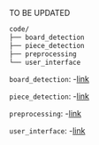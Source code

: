 TO BE UPDATED

```bash
code/
├── board_detection
├── piece_detection
├── preprocessing
└── user_interface
```

`board_detection`:
 -[link](here)

`piece_detection`:
 -[link](here)

`preprocessing`:
 -[link](here)

`user_interface`:
 -[link](here)
